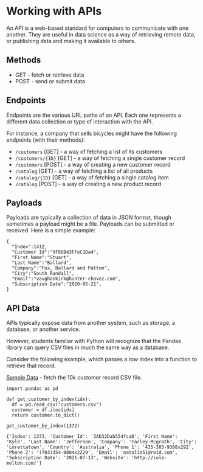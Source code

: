 # Working with APIs

An API is a web-based standard for computers to communicate with one another. They are useful in data science as a way of retrieving remote data, or publishing data and making it available to others.

## Methods

- GET - fetch or retrieve data
- POST - send or submit data

## Endpoints

Endpoints are the various URL paths of an API. Each one represents a different data collection or type of interaction with the API.

For instance, a company that sells bicycles might have the following endpoints (with their methods):

- `/customers` [GET] - a way of fetching a list of its customers
- `/customers/{ID}` [GET] - a way of fetching a single customer record
- `/customers` [POST] - a way of creating a new customer record
- `/catalog` [GET] - a way of fetching a list of all products
- `/catalog/{ID}` [GET] - a way of fetching a single catalog item
- `/catalog` [POST] - a way of creating a new product record

## Payloads

Payloads are typically a collection of data in JSON format, though sometimes a payload might be a file. Payloads can be submitted or received. Here is a simple example:

```
{
  "Index":1412,
  "Customer Id":"9f8DB43FFeC1Da4",
  "First Name":"Stuart",
  "Last Name":"Ballard",
  "Company":"Fox, Ballard and Patton",
  "City":"South Randall",
  "Email":"vaughankirk@hunter-chavez.com",
  "Subscription Date":"2020-05-21",
}
```

## API Data

APIs typically expose data from another system, such as storage, a database, or another service.

However, students familiar with Python will recognize that the Pandas library can query CSV files in much the same way as a database.

Consider the following example, which passes a row index into a function to retrieve that record.

[Sample Data](https://github.com/datablist/sample-csv-files) - fetch the 10k customer record CSV file.

```
import pandas as pd

def get_customer_by_index(idx):
  df = pd.read_csv("customers.csv")
  customer = df.iloc[idx]
  return customer.to_dict()

get_customer_by_index(1372)
```

```
{'Index': 1373, 'Customer Id': '3AD32Dab554fcaD', 'First Name': 'Kyle', 'Last Name': 'Jefferson', 'Company': 'Farley-Mcgrath', 'City': 'Lorettatown', 'Country': 'Australia', 'Phone 1': '435-303-9388x292', 'Phone 2': '(703)354-0004x2229', 'Email': 'natalie51@reid.com', 'Subscription Date': '2021-07-13', 'Website': 'http://cole-melton.com/'}
```
